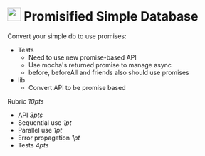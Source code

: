 <img src="https://cloud.githubusercontent.com/assets/478864/22186847/68223ce6-e0b1-11e6-8a62-0e3edc96725e.png" width=30> Promisified Simple Database
===

Convert your simple db to use promises:
* Tests
  * Need to use new promise-based API
  * Use mocha's returned promise to manage async
  * before, beforeAll and friends also should use promises
* lib
  * Convert API to be promise based
  
Rubric *10pts*
* API *3pts*
* Sequential use *1pt*
* Parallel use *1pt*
* Error propagation *1pt* 
* Tests *4pts*